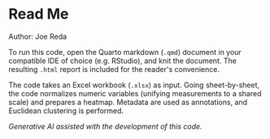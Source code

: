 # Read Me
Author: Joe Reda

To run this code, open the Quarto markdown (`.qmd`) document in your compatible IDE of choice (e.g. RStudio), and knit the document.
The resulting `.html` report is included for the reader's convenience.

The code takes an Excel workbook (`.xlsx`) as input. Going sheet-by-sheet, the code normalizes numeric variables (unifying measurements to a shared scale) and prepares a heatmap. Metadata are used as annotations, and Euclidean clustering is performed.

*Generative AI assisted with the development of this code.*
